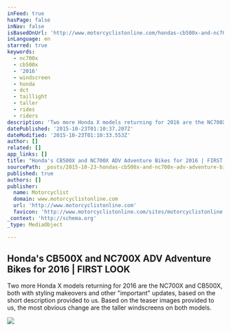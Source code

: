 ```yaml
---
inFeed: true
hasPage: false
inNav: false
isBasedOnUrl: 'http://www.motorcyclistonline.com/hondas-cb500x-and-nc700x-adv-adventure-bikes-for-2016-first-look-motorcyclist-magazine'
inLanguage: en
starred: true
keywords:
  - nc700x
  - cb500x
  - '2016'
  - windscreen
  - honda
  - dct
  - taillight
  - taller
  - rides
  - riders
description: 'Two more Honda X models returning for 2016 are the NC700X and CB500X, both with styling makeovers and other "important" updates, based on the short description provided to us. Based on the teaser images provided to us, the most obvious change are the taller windscreens on both models.'
datePublished: '2015-10-23T01:10:37.207Z'
dateModified: '2015-10-23T01:10:33.553Z'
author: []
related: []
app_links: []
title: "Honda's CB500X and NC700X ADV Adventure Bikes for 2016 | FIRST LOOK"
sourcePath: _posts/2015-10-23-hondas-cb500x-and-nc700x-adv-adventure-bikes-for-2016-or-fir.md
published: true
authors: []
publisher:
  name: Motorcyclist
  domain: www.motorcyclistonline.com
  url: 'http://www.motorcyclistonline.com'
  favicon: 'http://www.motorcyclistonline.com/sites/motorcyclistonline.com/files/favicon.ico'
_context: 'http://schema.org'
_type: MediaObject

---
```

<article style=""><h1>Honda's CB500X and NC700X ADV Adventure Bikes for 2016 | FIRST LOOK</h1><p>Two more Honda X models returning for 2016 are the NC700X and CB500X, both with styling makeovers and other "important" updates, based on the short description provided to us. Based on the teaser images provided to us, the most obvious change are the taller windscreens on both models.</p><img src="http://www.motorcyclistonline.com/sites/motorcyclistonline.com/files/styles/medium_1x_/public/images/2015/10/nc700x_tank.jpg?itok=e8B-eBoJ" /></article>